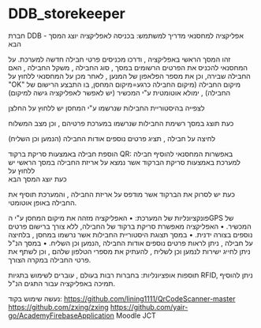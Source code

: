 # DDB_storekeeper
חברת DDB - אפליקציה למחסנאי
מדריך למשתמש:
בכניסה לאפליקציה יוצג המסך הבא
 
זהו המסך הראשי באפליקציה ,  ודרכו  מכניסים פרטי חבילה חדשה למערכת.
על המחסנאי להכניס את הפרטים הרשומים במסך , סוג החבילה , משקל החבילה , האם החבילה שבירה, וכן את מספר הפלאפון של המנען , לאחר מכן על המחסנאי ללחוץ על "OK" 
מיקום החבילה (מיקום החבילה כרגע=מיקום המחסן, בו התבצע הרישום של החבילה) , ימולא אוטומטית ע"י המכשיר (יש לאפשר לאפליקציה גישה למיקום)




לצפייה בהיסטוריית החבילות שנרשמו ע"י המחסן
יש ללחוץ על החלצן  

כעת תוצג במסך רשימת החבילות שנרשמו במערכת פרטיהם , וכן מצב המשלוח
 
לחיצה על חבילה , תציג פרטים נוספים אודות החבילה (הנמען וכן השליח)




הוספת חבילה באמצעות סריקת ברקוד QR:
באפשרות המחסנאי להוסיף חבילה למערכת באמצעות סריקת הברקוד אשר נמצא על אריזת החבילה
במסך הראשי יש ללחוץ על  
כעת יוצג המסך הבא
 
כעת יש לסרוק את הברקוד אשר מודפס על אריזת החבילה , והמערכת תוסיף את החבילה באופן אוטומטי.




פונקציונליות של המערכת:
•	האפליקציה מזהה את מיקום המחסן ע"י הGPS של המכשיר.
•	האפליקציה מאפשרת סריקת ברקוד של החבילה, ללא צורך ברישום פרטים נוספים בצורה ידנית.
•	במסך תצוגת היסטוריית החבילות אשר נרשמו במחסן , בלחיצה על חבילה , ניתן לראות פרטים נוספים אודות החבילה ,הנמען וכן השליח.
•	במסך הנ"ל ניתן לחייג ישירות לנמען וכן לשליח , להעתיק את מספרי הטלפון שלהם , וכן לשתף את פרטי החבילה במקרה הצורך.


תוספות אופציונליות:
בחברות רבות בעולם , עוברים לשימוש בתגיות RFID, ניתן להוסיף תמיכה באפליקציה עבור התגים הנ"ל.



נעשה שימוש בקוד:
https://github.com/lining1111/QrCodeScanner-master
https://github.com/zxing/zxing
https://github.com/yair-go/AcademyFirebaseApplication
Moodle JCT


